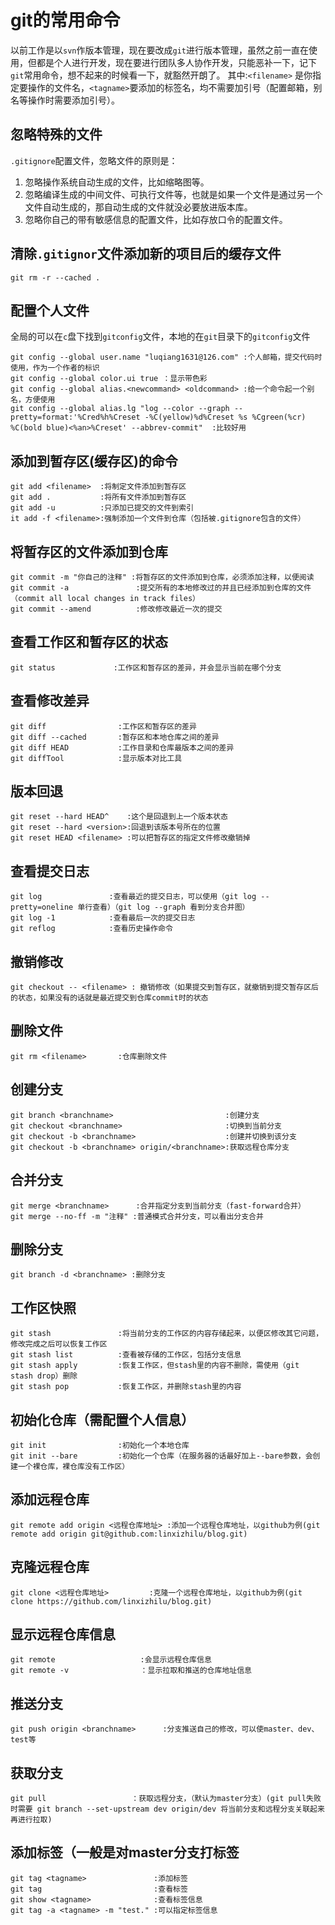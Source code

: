 # git的常用命令
以前工作是以`svn`作版本管理，现在要改成`git`进行版本管理，虽然之前一直在使用，但都是个人进行开发，现在要进行团队多人协作开发，只能恶补一下，记下`git`常用命令，想不起来的时候看一下，就豁然开朗了。
其中:`<filename>` 是你指定要操作的文件名，`<tagname>`要添加的标签名，均不需要加引号（配置邮箱，别名等操作时需要添加引号）。
## 忽略特殊的文件
`.gitignore`配置文件，忽略文件的原则是：
1. 忽略操作系统自动生成的文件，比如缩略图等。
2. 忽略编译生成的中间文件、可执行文件等，也就是如果一个文件是通过另一个文件自动生成的，那自动生成的文件就没必要放进版本库。
3. 忽略你自己的带有敏感信息的配置文件，比如存放口令的配置文件。

## 清除`.gitignor`文件添加新的项目后的缓存文件
```git
git rm -r --cached .
```
## 配置个人文件
全局的可以在`c`盘下找到`gitconfig`文件，本地的在`git`目录下的`gitconfig`文件
```git
git config --global user.name "luqiang1631@126.com" :个人邮箱，提交代码时使用，作为一个作者的标识
git config --global color.ui true ：显示带色彩
git config --global alias.<newcommand> <oldcommand> :给一个命令起一个别名，方便使用
git config --global alias.lg "log --color --graph --pretty=format:'%Cred%h%Creset -%C(yellow)%d%Creset %s %Cgreen(%cr) %C(bold blue)<%an>%Creset' --abbrev-commit"  :比较好用
```
## 添加到暂存区(缓存区)的命令
```git
git add <filename>  :将制定文件添加到暂存区
git add .           :将所有文件添加到暂存区
git add -u          :只添加已提交的文件到索引
it add -f <filename>:强制添加一个文件到仓库（包括被.gitignore包含的文件）
```
## 将暂存区的文件添加到仓库
```git
git commit -m "你自己的注释" :将暂存区的文件添加到仓库，必须添加注释，以便阅读
git commit -a               :提交所有的本地修改过的并且已经添加到仓库的文件（commit all local changes in track files）
git commit --amend          :修改修改最近一次的提交
```
## 查看工作区和暂存区的状态
```git
git status             :工作区和暂存区的差异，并会显示当前在哪个分支
```
## 查看修改差异
```git
git diff                :工作区和暂存区的差异
git diff --cached       :暂存区和本地仓库之间的差异
git diff HEAD           :工作目录和仓库最版本之间的差异
git diffTool            :显示版本对比工具
```
## 版本回退
```git
git reset --hard HEAD^    :这个是回退到上一个版本状态
git reset --hard <version>:回退到该版本号所在的位置
git reset HEAD <filename> :可以把暂存区的指定文件修改撤销掉
```
## 查看提交日志
```git
git log               :查看最近的提交日志，可以使用（git log --pretty=oneline 单行查看）（git log --graph 看到分支合并图）
git log -1            :查看最后一次的提交日志
git reflog            :查看历史操作命令
```
## 撤销修改
```git
git checkout -- <filename> : 撤销修改（如果提交到暂存区，就撤销到提交暂存区后的状态，如果没有的话就是最近提交到仓库commit时的状态
```
## 删除文件
```git
git rm <filename>       :仓库删除文件
```
## 创建分支
```git
git branch <branchname>                         :创建分支
git checkout <branchname>                       :切换到当前分支
git checkout -b <branchname>                    :创建并切换到该分支
git checkout -b <branchname> origin/<branchname>:获取远程仓库分支
```
## 合并分支
```git
git merge <branchname>      :合并指定分支到当前分支（fast-forward合并）
git merge --no-ff -m "注释" :普通模式合并分支，可以看出分支合并
```
## 删除分支
```git
git branch -d <branchname> :删除分支
```
## 工作区快照
```git
git stash               :将当前分支的工作区的内容存储起来，以便区修改其它问题，修改完成之后可以恢复工作区
git stash list          :查看被存储的工作区，包括分支信息
git stash apply         :恢复工作区，但stash里的内容不删除，需使用（git stash drop）删除
git stash pop           :恢复工作区，并删除stash里的内容
```
## 初始化仓库（需配置个人信息）
```git
git init                :初始化一个本地仓库
git init --bare         :初始化一个仓库（在服务器的话最好加上--bare参数，会创建一个裸仓库，裸仓库没有工作区）
```
## 添加远程仓库
```git
git remote add origin <远程仓库地址> :添加一个远程仓库地址，以github为例(git remote add origin git@github.com:linxizhilu/blog.git)
```
## 克隆远程仓库
```git
git clone <远程仓库地址>         :克隆一个远程仓库地址，以github为例(git clone https://github.com/linxizhilu/blog.git)
```
## 显示远程仓库信息
```git
git remote                   :会显示远程仓库信息
git remote -v                ：显示拉取和推送的仓库地址信息
```
## 推送分支
```git
git push origin <branchname>      :分支推送自己的修改，可以使master、dev、test等
```
## 获取分支
```git
git pull                   ：获取远程分支，（默认为master分支）(git pull失败时需要 git branch --set-upstream dev origin/dev 将当前分支和远程分支关联起来再进行拉取)
```
## 添加标签（一般是对master分支打标签
```git
git tag <tagname>               :添加标签
git tag                         :查看标签
git show <tagname>              :查看标签信息
git tag -a <tagname> -m "test." :可以指定标签信息
```
